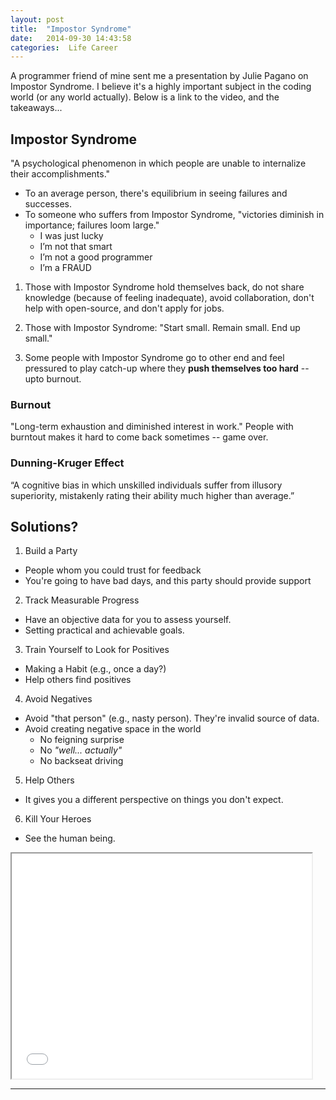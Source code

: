 ```yaml
---
layout: post
title:  "Impostor Syndrome"
date:   2014-09-30 14:43:58
categories:  Life Career
---
```


A programmer friend of mine sent me a presentation by  Julie Pagano on Impostor Syndrome.  I believe it's a highly important subject in the coding world (or any world actually).  Below is a link to the video, and the takeaways...



## Impostor Syndrome

"A psychological phenomenon in  which people are unable to internalize their accomplishments."

* To an average person, there's equilibrium in seeing failures and successes.
* To someone who suffers from Impostor Syndrome, "victories diminish in importance; failures loom large."
  * I was just lucky
  * I’m not that smart
  * I’m not a good programmer
  * I’m a FRAUD


1. Those with Impostor Syndrome hold themselves back, do not share knowledge (because of feeling inadequate), avoid collaboration, don't help with open-source, and don't apply for jobs.


2. Those with Impostor Syndrome: "Start small. Remain small.  End up small."


3. Some people with Impostor Syndrome go to other end and feel pressured to play catch-up where they **push themselves too hard** -- upto burnout.  

### Burnout
"Long-term exhaustion and diminished interest in work."  People with burntout makes it hard to come back sometimes -- game over.  


### Dunning-Kruger Effect
“A cognitive bias in which unskilled individuals suffer from illusory superiority, mistakenly rating their ability much higher than average.”


## Solutions?

1. Build a Party
* People whom you could trust for feedback
* You're going to have bad days, and this party should provide support

2. Track Measurable Progress
* Have an objective data for you to assess yourself.
* Setting practical and achievable goals.

3. Train Yourself to Look for Positives
* Making a Habit (e.g., once a day?)
* Help others find positives

4. Avoid Negatives
* Avoid "that person" (e.g., nasty person).  They're invalid source of data.
* Avoid creating negative space in the world
  * No feigning surprise
  * No *"well... actually"*
  * No backseat driving

5. Help Others
* It gives you a different perspective on things you don't expect.

6. Kill Your Heroes
* See the human being.




<iframe width="480" height="360"  allowfullscreen="" class="youtube-player" src="//www.youtube.com/embed/1i8ylq4j_EY?wmode=transparent&amp;amp;autoplay=0&amp;amp;rel=0&amp;amp;showinfo=0&amp;amp;autohide=1&amp;amp;color=white&amp;amp;" type="text/html"></iframe>





---
